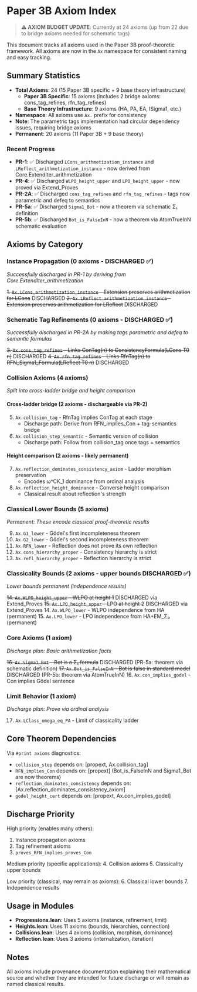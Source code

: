 # Paper 3B Axiom Index

> **⚠️ AXIOM BUDGET UPDATE**: Currently at 24 axioms (up from 22 due to bridge axioms needed for schematic tags)

This document tracks all axioms used in the Paper 3B proof-theoretic framework.
All axioms are now in the `Ax` namespace for consistent naming and easy tracking.

## Summary Statistics
- **Total Axioms**: 24 (15 Paper 3B specific + 9 base theory infrastructure)
  - **Paper 3B Specific**: 15 axioms (includes 2 bridge axioms: cons_tag_refines, rfn_tag_refines)
  - **Base Theory Infrastructure**: 9 axioms (HA, PA, EA, ISigma1, etc.)
- **Namespace**: All axioms use `Ax.` prefix for consistency
- **Note**: The parametric tags implementation had circular dependency issues, requiring bridge axioms
- **Permanent**: 20 axioms (11 Paper 3B + 9 base theory)

### Recent Progress
- **PR-1**: ✅ Discharged `LCons_arithmetization_instance` and `LReflect_arithmetization_instance` - now derived from Core.ExtendIter_arithmetization
- **PR-4**: ✅ Discharged `WLPO_height_upper` and `LPO_height_upper` - now proved via Extend_Proves
- **PR-2A**: ✅ Discharged `cons_tag_refines` and `rfn_tag_refines` - tags now parametric and defeq to semantics
- **PR-5a**: ✅ Discharged `Sigma1_Bot` - now a theorem via schematic Σ₁ definition
- **PR-5b**: ✅ Discharged `Bot_is_FalseInN` - now a theorem via AtomTrueInN schematic evaluation

## Axioms by Category

### Instance Propagation (0 axioms - DISCHARGED ✅)
*Successfully discharged in PR-1 by deriving from Core.ExtendIter_arithmetization*

~~1. `Ax.LCons_arithmetization_instance` - Extension preserves arithmetization for LCons~~ DISCHARGED
~~2. `Ax.LReflect_arithmetization_instance` - Extension preserves arithmetization for LReflect~~ DISCHARGED

### Schematic Tag Refinements (0 axioms - DISCHARGED ✅)
*Successfully discharged in PR-2A by making tags parametric and defeq to semantic formulas*

~~3. `Ax.cons_tag_refines` - Links ConTag(n) to ConsistencyFormula(LCons T0 n)~~ DISCHARGED
~~4. `Ax.rfn_tag_refines` - Links RfnTag(n) to RFN_Sigma1_Formula(LReflect T0 n)~~ DISCHARGED

### Collision Axioms (4 axioms)
*Split into cross-ladder bridge and height comparison*

#### Cross-ladder bridge (2 axioms - dischargeable via PR-2)
5. `Ax.collision_tag` - RfnTag implies ConTag at each stage
   - Discharge path: Derive from RFN_implies_Con + tag-semantics bridge
6. `Ax.collision_step_semantic` - Semantic version of collision
   - Discharge path: Follow from collision_tag once tags = semantics

#### Height comparison (2 axioms - likely permanent)
7. `Ax.reflection_dominates_consistency_axiom` - Ladder morphism preservation
   - Encodes ω^CK_1 dominance from ordinal analysis
8. `Ax.reflection_height_dominance` - Converse height comparison
   - Classical result about reflection's strength

### Classical Lower Bounds (5 axioms)
*Permanent: These encode classical proof-theoretic results*

9. `Ax.G1_lower` - Gödel's first incompleteness theorem
10. `Ax.G2_lower` - Gödel's second incompleteness theorem
11. `Ax.RFN_lower` - Reflection does not prove its own reflection
12. `Ax.cons_hierarchy_proper` - Consistency hierarchy is strict
13. `Ax.refl_hierarchy_proper` - Reflection hierarchy is strict

### Classicality Bounds (2 axioms - upper bounds DISCHARGED ✅)
*Lower bounds permanent (independence results)*

~~14. `Ax.WLPO_height_upper` - WLPO at height 1~~ DISCHARGED via Extend_Proves
~~15. `Ax.LPO_height_upper` - LPO at height 2~~ DISCHARGED via Extend_Proves
14. `Ax.WLPO_lower` - WLPO independence from HA (permanent)
15. `Ax.LPO_lower` - LPO independence from HA+EM_Σ₀ (permanent)

### Core Axioms (1 axiom)
*Discharge plan: Basic arithmetization facts*

~~16. `Ax.Sigma1_Bot` - Bot is a Σ₁ formula~~ DISCHARGED (PR-5a: theorem via schematic definition)
~~17. `Ax.Bot_is_FalseInN` - Bot is false in standard model~~ DISCHARGED (PR-5b: theorem via AtomTrueInN)
16. `Ax.con_implies_godel` - Con implies Gödel sentence

### Limit Behavior (1 axiom)
*Discharge plan: Prove via ordinal analysis*

17. `Ax.LClass_omega_eq_PA` - Limit of classicality ladder

## Core Theorem Dependencies

Via `#print axioms` diagnostics:

- `collision_step` depends on: [propext, Ax.collision_tag]
- `RFN_implies_Con` depends on: [propext] (Bot_is_FalseInN and Sigma1_Bot are now theorems)
- `reflection_dominates_consistency` depends on: [Ax.reflection_dominates_consistency_axiom]
- `godel_height_cert` depends on: [propext, Ax.con_implies_godel]

## Discharge Priority

High priority (enables many others):
1. Instance propagation axioms
2. Tag refinement axioms
3. `proves_RFN_implies_proves_Con`

Medium priority (specific applications):
4. Collision axioms
5. Classicality upper bounds

Low priority (classical, may remain as axioms):
6. Classical lower bounds
7. Independence results

## Usage in Modules

- **Progressions.lean**: Uses 5 axioms (instance, refinement, limit)
- **Heights.lean**: Uses 11 axioms (bounds, hierarchies, connection)
- **Collisions.lean**: Uses 4 axioms (collision, morphism, dominance)
- **Reflection.lean**: Uses 3 axioms (internalization, iteration)

## Notes

All axioms include provenance documentation explaining their mathematical source and whether they are intended for future discharge or will remain as named classical results.